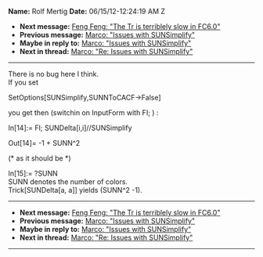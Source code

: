 **Name:** Rolf Mertig
**Date:** 06/15/12-12:24:19 AM Z

  - **Next message:** [Feng Feng: "The Tr is terriblely slow in
    FC6.0"](0707.html)
  - **Previous message:** [Marco: "Issues with SUNSimplify"](0705.html)
  - **Maybe in reply to:** [Marco: "Issues with SUNSimplify"](0705.html)
  - **Next in thread:** [Marco: "Re: Issues with
    SUNSimplify"](0710.html)

-----

There is no bug here I think.  
If you set  

SetOptions[SUNSimplify,SUNNToCACF-\>False]  

you get then (switchin on InputForm with FI; ) :  

In[14]:= FI; SUNDelta[i,i]//SUNSimplify  

Out[14]= -1 + SUNN^2  

(\* as it should be \*)  

In[15]:= ?SUNN  
SUNN denotes the number of colors.  
Trick[SUNDelta[a, a]] yields (SUNN^2 -1).  

-----

  - **Next message:** [Feng Feng: "The Tr is terriblely slow in
    FC6.0"](0707.html)
  - **Previous message:** [Marco: "Issues with SUNSimplify"](0705.html)
  - **Maybe in reply to:** [Marco: "Issues with SUNSimplify"](0705.html)
  - **Next in thread:** [Marco: "Re: Issues with
    SUNSimplify"](0710.html)

-----

